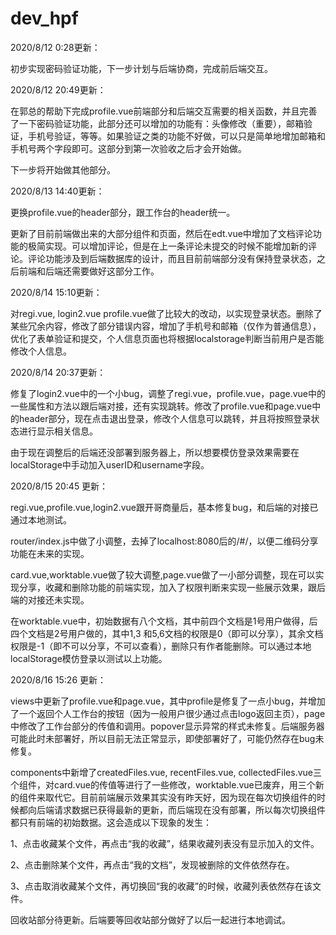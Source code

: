 # dev_hpf
2020/8/12 0:28更新：

初步实现密码验证功能，下一步计划与后端协商，完成前后端交互。

2020/8/12 20:49更新：

在郭总的帮助下完成profile.vue前端部分和后端交互需要的相关函数，并且完善了一下密码验证功能，此部分还可以增加的功能有：头像修改（重要），邮箱验证，手机号验证，等等。如果验证之类的功能不好做，可以只是简单地增加邮箱和手机号两个字段即可。这部分到第一次验收之后才会开始做。

下一步将开始做其他部分。

2020/8/13 14:40更新：

更换profile.vue的header部分，跟工作台的header统一。

更新了目前前端做出来的大部分组件和页面，然后在edt.vue中增加了文档评论功能的极简实现。可以增加评论，但是在上一条评论未提交的时候不能增加新的评论。评论功能涉及到后端数据库的设计，而且目前前端部分没有保持登录状态，之后前端和后端还需要做好这部分工作。

2020/8/14 15:10更新：

对regi.vue, login2.vue profile.vue做了比较大的改动，以实现登录状态。删除了某些冗余内容，修改了部分错误内容，增加了手机号和邮箱（仅作为普通信息），优化了表单验证和提交，个人信息页面也将根据localstorage判断当前用户是否能修改个人信息。

2020/8/14 20:37更新：

修复了login2.vue中的一个小bug，调整了regi.vue，profile.vue，page.vue中的一些属性和方法以跟后端对接，还有实现跳转。修改了profile.vue和page.vue中的header部分，现在点击退出登录，修改个人信息可以跳转，并且将按照登录状态进行显示相关信息。

由于现在调整后的后端还没部署到服务器上，所以想要模仿登录效果需要在localStorage中手动加入userID和username字段。

2020/8/15 20:45 更新：

regi.vue,profile.vue,login2.vue跟开哥商量后，基本修复bug，和后端的对接已通过本地测试。

router/index.js中做了小调整，去掉了localhost:8080后的/#/，以便二维码分享功能在未来的实现。

card.vue,worktable.vue做了较大调整,page.vue做了一小部分调整，现在可以实现分享，收藏和删除功能的前端实现，加入了权限判断来实现一些展示效果，跟后端的对接还未实现。

在worktable.vue中，初始数据有八个文档，其中前四个文档是1号用户做得，后四个文档是2号用户做的，其中1,3 和5,6文档的权限是0（即可以分享），其余文档权限是-1（即不可以分享，不可以查看），删除只有作者能删除。可以通过本地localStorage模仿登录以测试以上功能。

2020/8/16 15:26 更新：

views中更新了profile.vue和page.vue，其中profile是修复了一点小bug，并增加了一个返回个人工作台的按钮（因为一般用户很少通过点击logo返回主页），page中修改了工作台部分的传值和调用。popover显示异常的样式未修复。后端服务器可能此时未部署好，所以目前无法正常显示，即使部署好了，可能仍然存在bug未修复。

components中新增了createdFiles.vue, recentFiles.vue, collectedFiles.vue三个组件，对card.vue的传值等进行了一些修改，worktable.vue已废弃，用三个新的组件来取代它。目前前端展示效果其实没有昨天好，因为现在每次切换组件的时候都向后端请求数据已获得最新的更新，而后端现在没有部署，所以每次切换组件都只有前端的初始数据。这会造成以下现象的发生：

1、点击收藏某个文件，再点击“我的收藏”，结果收藏列表没有显示加入的文件。

2、点击删除某个文件，再点击“我的文档”，发现被删除的文件依然存在。

3、点击取消收藏某个文件，再切换回“我的收藏”的时候，收藏列表依然存在该文件。

回收站部分待更新。后端要等回收站部分做好了以后一起进行本地调试。

